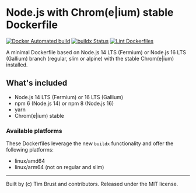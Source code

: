 # Node.js with Chrom(e|ium) stable Dockerfile

[![Docker Automated build](https://img.shields.io/docker/automated/timbru31/node-chrome.svg)](https://hub.docker.com/r/timbru31/node-chrome/)
[![buildx Status](https://github.com/timbru31/docker-node-chrome/workflows/buildx/badge.svg)](https://github.com/timbru31/docker-node-chrome/actions?query=workflow%3Abuildx)
[![Lint Dockerfiles](https://github.com/timbru31/docker-node-chrome/workflows/Lint%20Dockerfiles/badge.svg)](https://github.com/timbru31/docker-node-chrome/actions?query=workflow%3A%22Lint+Dockerfiles%22)

A minimal Dockerfile based on Node.js 14 LTS (Fermium) or Node.js 16 LTS (Gallium) branch (regular, slim or alpine) with the stable Chrom(e|ium) installed.

## What's included

- Node.js 14 LTS (Fermium) or 16 LTS (Gallium)
- npm 6 (Node.js 14) or npm 8 (Node.js 16)
- yarn
- Chrom(e|ium) stable

### Available platforms

These Dockerfiles leverage the new `buildx` functionality and offer the following platforms:

- linux/amd64
- linux/arm64 (not on regular and slim)

---

Built by (c) Tim Brust and contributors. Released under the MIT license.
